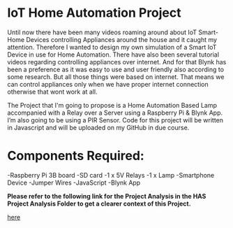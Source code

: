 # IoT Home Automation Project

Until now there have been many videos roaming around about IoT Smart-Home Devices controlling Appliances around the house and it caught my attention. Therefore I wanted to design my own simulation of a Smart IoT Device in use for Home Automation. There have also been several tutorial videos regarding controlling appliances over internet. And for that Blynk has been a preference as it was easy to use and user friendly also according to some research. But all those things were based on internet. That means we can control appliances only when we have proper internet connection otherwise that wont work at all.

The Project that I'm going to propose is a Home Automation Based Lamp accompanied with a Relay over a Server using a Raspberry Pi & Blynk App. I’m also going to be using a PIR Sensor. Code for this project will be written in Javascript and will be uploaded on my GitHub in due course.


# Components Required:

-Raspberry Pi 3B board
-SD card
-1 x 5V Relays
-1 x Lamp
-Smartphone Device
-Jumper Wires
-JavaScript
-Blynk App

<b>Please refer to the following link for the Project Analysis in the HAS Project Analysis Folder to get a clearer context of this Project.</b>


[here](https://github.com/EazyRob97/IoT-Home-Automation-Project/blob/master/HAS%20Project%20Analysis/IoT%20Project%20Analysis%20(HOME%20AUTOMATED%20LAMP).pdf)
